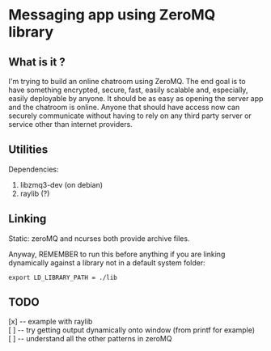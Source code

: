 # Messaging app using ZeroMQ library

## What is it ?

I'm trying to build an online chatroom using ZeroMQ. The end goal is to have something encrypted, secure, fast, easily scalable and, especially, easily deployable by anyone. It should be as easy as opening the server app and the chatroom is online.
Anyone that should have access now can securely communicate without having to rely on any third party server or service other than internet providers. 

## Utilities

Dependencies: 
1. libzmq3-dev (on debian)
2. raylib (?)

## Linking

Static: zeroMQ and ncurses both provide archive files.

Anyway, REMEMBER to run this before anything if you are linking dynamically
against a library not in a default system folder:
```
export LD_LIBRARY_PATH = ./lib
```

## TODO

[x] -- example with raylib\
[ ] -- try getting output dynamically onto window (from printf for example)\
[ ] -- understand all the other patterns in zeroMQ
